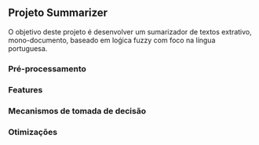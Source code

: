## Projeto Summarizer

O objetivo deste projeto é desenvolver um sumarizador de textos extrativo, mono-documento, 
baseado em loǵica fuzzy com foco na língua portuguesa.

### Pré-processamento

### Features

### Mecanismos de tomada de decisão 

### Otimizações 